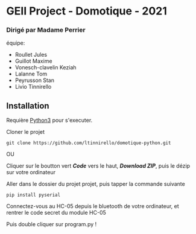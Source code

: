 # **GEII Project - Domotique - 2021**

### Dirigé par Madame Perrier

équipe:
   - Roullet Jules
   - Guillot Maxime
   - Vonesch-clavelin Keziah
   - Lalanne Tom
   - Peyrusson Stan
   - Livio Tinnirello

## Installation

Requière [Python3](https://www.python.org/downloads/) pour s'executer.

Cloner le projet
```
git clone https://github.com/ltinnirello/domotique-python.git
```

OU

Cliquer sur le boutton vert **_Code_** vers le haut, _**Download ZIP**_, puis le dézip sur votre ordinateur

Aller dans le dossier du projet projet, puis tapper la commande suivante

```
pip install pyserial
```

Connectez-vous au HC-05 depuis le bluetooth de votre ordinateur, et rentrer le code secret du module HC-05

Puis double cliquer sur program.py !
